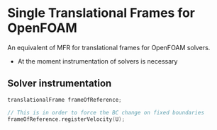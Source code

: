 # Single Translational Frames for OpenFOAM

An equivalent of MFR for translational frames for OpenFOAM solvers.

 * At the moment instrumentation of solvers is necessary

## Solver instrumentation


```cpp
translationalFrame frameOfReference;

// This is in order to force the BC change on fixed boundaries
frameOfReference.registerVelocity(U); 
```
